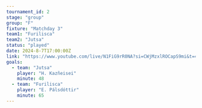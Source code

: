 ```yaml
---
tournament_id: 2
stage: "group"
group: "F"
fixture: "Matchday 3"
team1: "Furilisca"
team2: "Jutsa"
status: "played"
date: 2024-8-7T17:00:00Z
link: "https://www.youtube.com/live/N1FiG9rR0NA?si=CWjMzxlROCapS9mi&t=4556"
goals:
  - team: "Jutsa"
    player: "H. Kazñeisei"
    minute: 48
  - team: "Furilisca"
    player: "E. Pálsdóttir"
    minute: 65
---
```


